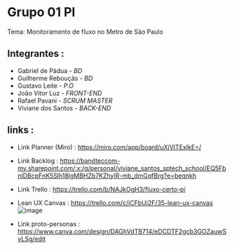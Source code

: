 # Grupo 01 PI

Tema: Monitoramento de fluxo no Metro de São Paulo

## Integrantes : 

* Gabriel de Pádua - *BD*
* Guilherme Rebouçãs - *BD*
* Gustavo Leite - *P.O*
* João Vitor Luz - *FRONT-END*
* Rafael Pavani - *SCRUM MASTER*
* Viviane dos Santos - *BACK-END*

## links :

* Link Planner (Miro) : https://miro.com/app/board/uXjVITExIkE=/
* Link Backlog :
https://bandteccom-my.sharepoint.com/:x:/g/personal/viviane_santos_sptech_school/EQ5FbnlDBcpFnK5Slh18lgMBHZb7KZhylR-mb_dmGqfBrg?e=beqnkh
* Link Trello :
https://trello.com/b/NAJkOgH3/fluxo-certo-pi
* Lean UX Canvas : https://trello.com/c/iCFbUi2F/35-lean-ux-canvas
![image](https://github.com/user-attachments/assets/3507307c-58a3-46f4-8655-7ad17f6ea6ef)

* Link proto-personas :
https://www.canva.com/design/DAGhVdTB714/eDCDTF2gcb3GOZauwSyLSg/edit

